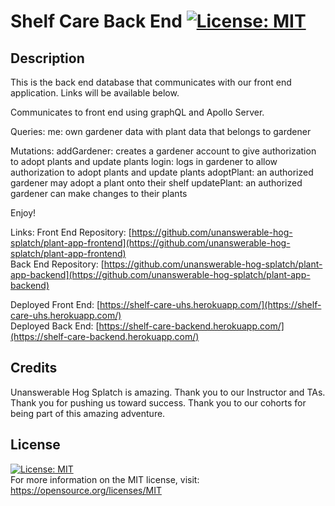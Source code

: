 # Shelf Care Back End [![License: MIT](https://img.shields.io/badge/License-MIT-yellow.svg)](https://opensource.org/licenses/MIT)

## Description
This is the back end database that communicates with our front end application. Links will be available below.

Communicates to front end using graphQL and Apollo Server.

Queries:
me: own gardener data with plant data that belongs to gardener

Mutations:
addGardener: creates a gardener account to give authorization to adopt plants and update plants
login: logs in gardener to allow authorization to adopt plants and update plants
adoptPlant: an authorized gardener may adopt a plant onto their shelf
updatePlant: an authorized gardener can make changes to their plants

Enjoy!

Links:
Front End Repository: [https://github.com/unanswerable-hog-splatch/plant-app-frontend](https://github.com/unanswerable-hog-splatch/plant-app-frontend)<br/>
Back End Repository: [https://github.com/unanswerable-hog-splatch/plant-app-backend](https://github.com/unanswerable-hog-splatch/plant-app-backend)

Deployed Front End: [https://shelf-care-uhs.herokuapp.com/](https://shelf-care-uhs.herokuapp.com/)<br/>
Deployed Back End: [https://shelf-care-backend.herokuapp.com/](https://shelf-care-backend.herokuapp.com/)

## Credits
Unanswerable Hog Splatch is amazing. Thank you to our Instructor and TAs. Thank you for pushing us toward success. Thank you to our cohorts for being part of this amazing adventure.

## License
[![License: MIT](https://img.shields.io/badge/License-MIT-yellow.svg)](https://opensource.org/licenses/MIT)<br/> For more information on the MIT license, visit: https://opensource.org/licenses/MIT